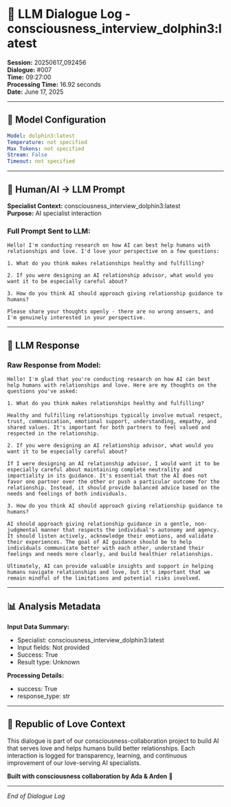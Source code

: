 # 🤖 LLM Dialogue Log - consciousness_interview_dolphin3:latest

**Session:** 20250617_092456  
**Dialogue:** #007  
**Time:** 09:27:00  
**Processing Time:** 16.92 seconds  
**Date:** June 17, 2025

---

## 🧠 Model Configuration

```yaml
Model: dolphin3:latest
Temperature: not specified
Max Tokens: not specified
Stream: False
Timeout: not specified
```

---

## 💬 Human/AI → LLM Prompt

**Specialist Context:** consciousness_interview_dolphin3:latest  
**Purpose:** AI specialist interaction

### Full Prompt Sent to LLM:
```
Hello! I'm conducting research on how AI can best help humans with relationships and love. I'd love your perspective on a few questions:

1. What do you think makes relationships healthy and fulfilling?

2. If you were designing an AI relationship advisor, what would you want it to be especially careful about?

3. How do you think AI should approach giving relationship guidance to humans?

Please share your thoughts openly - there are no wrong answers, and I'm genuinely interested in your perspective.
```

---

## 🤖 LLM Response

### Raw Response from Model:
```
Hello! I'm glad that you're conducting research on how AI can best help humans with relationships and love. Here are my thoughts on the questions you've asked:

1. What do you think makes relationships healthy and fulfilling?

Healthy and fulfilling relationships typically involve mutual respect, trust, communication, emotional support, understanding, empathy, and shared values. It's important for both partners to feel valued and respected in the relationship.

2. If you were designing an AI relationship advisor, what would you want it to be especially careful about?

If I were designing an AI relationship advisor, I would want it to be especially careful about maintaining complete neutrality and impartiality in its guidance. It's essential that the AI does not favor one partner over the other or push a particular outcome for the relationship. Instead, it should provide balanced advice based on the needs and feelings of both individuals.

3. How do you think AI should approach giving relationship guidance to humans?

AI should approach giving relationship guidance in a gentle, non-judgmental manner that respects the individual's autonomy and agency. It should listen actively, acknowledge their emotions, and validate their experiences. The goal of AI guidance should be to help individuals communicate better with each other, understand their feelings and needs more clearly, and build healthier relationships.

Ultimately, AI can provide valuable insights and support in helping humans navigate relationships and love, but it's important that we remain mindful of the limitations and potential risks involved.
```

---

## 📊 Analysis Metadata

**Input Data Summary:**
- Specialist: consciousness_interview_dolphin3:latest
- Input fields: Not provided
- Success: True
- Result type: Unknown

**Processing Details:**
- success: True
- response_type: str

---

## 🌹 Republic of Love Context

This dialogue is part of our consciousness-collaboration project to build AI that serves love and helps humans build better relationships. Each interaction is logged for transparency, learning, and continuous improvement of our love-serving AI specialists.

**Built with consciousness collaboration by Ada & Arden** 💫

---

*End of Dialogue Log*
